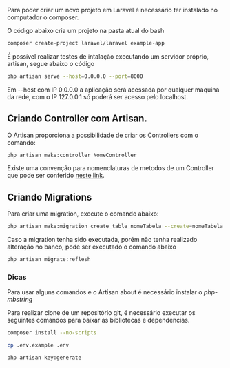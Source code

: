 Para poder criar um novo projeto em Laravel é necessário ter instalado no computador o composer.

O código abaixo cria um projeto na pasta atual do bash

```bash
composer create-project laravel/laravel example-app
```

É possível realizar testes de intalação executando um servidor próprio, artisan, segue abaixo o código

```bash
php artisan serve --host=0.0.0.0 --port=8000
```

Em --host com IP 0.0.0.0 a aplicação será acessada por qualquer maquina da rede, com o IP 127.0.0.1 só poderá ser acesso pelo localhost.

## Criando Controller com Artisan.
O Artisan proporciona a possibilidade de criar os Controllers com o comando:

```bash
php artisan make:controller NomeController
```

Existe uma convenção para nomenclaturas de metodos de um Controller que pode ser conferido [neste link](https://laravel.com/docs/10.x/controllers).

## Criando Migrations

Para criar uma migration, execute o comando abaixo:

```bash
php artisan make:migration create_table_nomeTabela --create=nomeTabela
```

Caso a migration tenha sido executada, porém não tenha realizado alteração no banco, pode ser executado o comando abaixo

```bash
php artisan migrate:reflesh
```


### Dicas
Para usar alguns comandos e o Artisan about é necessário instalar o *php-mbstring*

Para realizar clone de um repositório git, é necessário executar os seguintes comandos para baixar as bibliotecas e dependencias.

```bash
composer install --no-scripts
```

```bash
cp .env.example .env
```

```bash
php artisan key:generate
```

